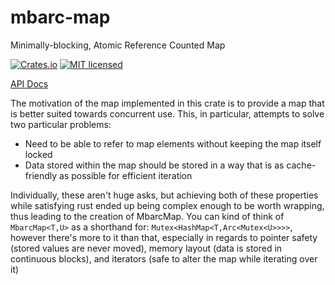 # mbarc-map
Minimally-blocking, Atomic Reference Counted Map

[![Crates.io][crates-badge]][crates-url]
[![MIT licensed][mit-badge]][mit-url]

[crates-badge]: https://img.shields.io/crates/v/mbarc-map.svg
[crates-url]: https://crates.io/crates/mbarc-map
[mit-badge]: https://img.shields.io/badge/license-MIT-blue.svg
[mit-url]: https://github.com/gentlecolts/mbarc-map/blob/main/LICENSE

[API Docs](https://docs.rs/mbarc-map/latest/mbarc_map/)

The motivation of the map implemented in this crate is to provide a map that is better suited towards concurrent use.  This, in particular, attempts to solve two particular problems:
- Need to be able to refer to map elements without keeping the map itself locked
- Data stored within the map should be stored in a way that is as cache-friendly as possible for efficient iteration

Individually, these aren't huge asks, but achieving both of these properties while satisfying rust ended up being complex enough to be worth wrapping, thus leading to the creation of MbarcMap.
You can kind of think of `MbarcMap<T,U>` as a shorthand for: `Mutex<HashMap<T,Arc<Mutex<U>>>>`, however there's more to it than that, especially in regards to pointer safety (stored values are never moved), memory layout (data is stored in continuous blocks), and iterators (safe to alter the map while iterating over it)
